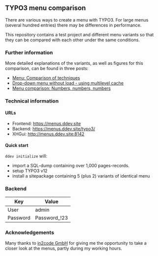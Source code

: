 ## TYPO3 menu comparison

There are various ways to create a menu with TYPO3. For large menus (several
hundred entries) there may be differences in performance.

This repository contains a test project and different menu variants so that
they can be compared with each other under the same conditions.

### Further information

More detailed explanations of the variants, as well as figures for this
comparison, can be found in three posts:

* [Menu: Comparison of techniques](https://www.in2code.de/en/recent/menu-comparison-of-techniques/)
* [Drop-down menu without load - using multilevel cache](https://www.in2code.de/en/recent/drop-down-menu-using-multilevel-cache/)
* [Menu comparison: Numbers, numbers, numbers](https://www.in2code.de/en/recent/menu-comparison-numbers-numbers-numbers/)

### Technical information

#### URLs
* Frontend: https://menus.ddev.site
* Backend: https://menus.ddev.site/typo3/
* XHGui: http://menus.ddev.site:8142

#### Quick start

`ddev initialize` will:
* import a SQL-dump containing over 1,000 pages-records.
* setup TYPO3 v12
* install a sitepackage containing 5 (plus 2) variants of identical menu

### Backend
| Key      | Value        |
|----------|--------------|
| User     | admin        |
| Password | Password_!23 |


### Acknowledgements
Many thanks to [in2code GmbH](https://www.in2code.de/) for giving me the
opportunity to take a closer look at the menus, partly during my working hours.
